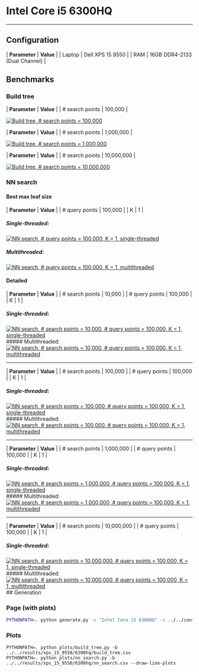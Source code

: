 
<head>
    <link rel="stylesheet" type="text/css" href="https://yasamoka.github.io/pcl-knn-benchmark/stylesheets/page.css"/>
</head>

# Intel Core i5 6300HQ

------

## Configuration


| **Parameter** | **Value** |
| Laptop | Dell XPS 15 9550 |
| RAM | 16GB DDR4-2133 (Dual Channel) |

## Benchmarks

### Build tree

| **Parameter** | **Value** |
| \# search points | 100,000 |

<a href="plots/build-tree/num_search_100000.svg">
    <img src="plots/build-tree/num_search_100000.svg" alt="Build tree, # search points = 100,000"/>
</a>

| **Parameter** | **Value** |
| \# search points | 1,000,000 |

<a href="plots/build-tree/num_search_1000000.svg">
    <img src="plots/build-tree/num_search_1000000.svg" alt="Build tree, # search points = 1,000,000"/>
</a>

| **Parameter** | **Value** |
| \# search points | 10,000,000 |

<a href="plots/build-tree/num_search_10000000.svg">
    <img src="plots/build-tree/num_search_10000000.svg" alt="Build tree, # search points = 10,000,000"/>
</a>

### NN search

#### Best max leaf size

| **Parameter** | **Value** |
| \# query points | 100,000 |
| K | 1 |

##### Single-threaded:

<a href="plots/nn-search/bar/num_query_100000_k_1_st.svg">
    <img src="plots/nn-search/bar/num_query_100000_k_1_st.svg" alt="NN search, # query points = 100,000, K = 1, single-threaded"/>
</a>

##### Multithreaded:

<a href="plots/nn-search/bar/num_query_100000_k_1_mt.svg">
    <img src="plots/nn-search/bar/num_query_100000_k_1_mt.svg" alt="NN search, # query points = 100,000, K = 1, multithreaded"/>
</a>

#### Detailed

| **Parameter** | **Value** |
| \# search points | 10,000 |
| \# query points | 100,000 |
| K | 1 |

##### Single-threaded:
<a href="plots/nn-search/line/num_search_10000_num_query_100000_k_1_st.svg">
    <img src="plots/nn-search/line/num_search_10000_num_query_100000_k_1_st.svg" alt="NN search, # search points = 10,000, # query points = 100,000, K = 1, single-threaded"/>
</a>
##### Multithreaded:
<a href="plots/nn-search/line/num_search_10000_num_query_100000_k_1_mt.svg">
    <img src="plots/nn-search/line/num_search_10000_num_query_100000_k_1_mt.svg" alt="NN search, # search points = 10,000, # query points = 100,000, K = 1, multithreaded"/>
</a>

------

| **Parameter** | **Value** |
| \# search points | 100,000 |
| \# query points | 100,000 |
| K | 1 |

##### Single-threaded:
<a href="plots/nn-search/line/num_search_100000_num_query_100000_k_1_st.svg">
    <img src="plots/nn-search/line/num_search_100000_num_query_100000_k_1_st.svg" alt="NN search, # search points = 100,000, # query points = 100,000, K = 1, single-threaded"/>
</a>
##### Multithreaded:
<a href="plots/nn-search/line/num_search_100000_num_query_100000_k_1_mt.svg">
    <img src="plots/nn-search/line/num_search_100000_num_query_100000_k_1_mt.svg" alt="NN search, # search points = 100,000, # query points = 100,000, K = 1, multithreaded"/>
</a>

------

| **Parameter** | **Value** |
| \# search points | 1,000,000 |
| \# query points | 100,000 |
| K | 1 |

##### Single-threaded:
<a href="plots/nn-search/line/num_search_1000000_num_query_100000_k_1_st.svg">
    <img src="plots/nn-search/line/num_search_1000000_num_query_100000_k_1_st.svg" alt="NN search, # search points = 1,000,000, # query points = 100,000, K = 1, single-threaded"/>
</a>
##### Multithreaded:
<a href="plots/nn-search/line/num_search_1000000_num_query_100000_k_1_mt.svg">
    <img src="plots/nn-search/line/num_search_1000000_num_query_100000_k_1_mt.svg" alt="NN search, # search points = 1,000,000, # query points = 100,000, K = 1, multithreaded"/>
</a>

------

| **Parameter** | **Value** |
| \# search points | 10,000,000 |
| \# query points | 100,000 |
| K | 1 |

##### Single-threaded:
<a href="plots/nn-search/line/num_search_10000000_num_query_100000_k_1_st.svg">
    <img src="plots/nn-search/line/num_search_10000000_num_query_100000_k_1_st.svg" alt="NN search, # search points = 10,000,000, # query points = 100,000, K = 1, single-threaded"/>
</a>
##### Multithreaded:
<a href="plots/nn-search/line/num_search_10000000_num_query_100000_k_1_mt.svg">
    <img src="plots/nn-search/line/num_search_10000000_num_query_100000_k_1_mt.svg" alt="NN search, # search points = 10,000,000, # query points = 100,000, K = 1, multithreaded"/>
</a>
## Generation

### Page (with plots)

```bash
PYTHONPATH=. python generate.py -s "Intel Core i5 6300HQ" -c ../../configs/xps_15_9550/6300hq.json -b ../../results/xps_15_9550/6300hq -o ../../docs/setups/xps-15-9550/6300hq
```

### Plots
```shell
PYTHONPATH=. python plots/build_tree.py -b ../../results/xps_15_9550/6300hq/build_tree.csv
PYTHONPATH=. python plots/nn_search.py -b ../../results/xps_15_9550/6300hq/nn_search.csv --draw-line-plots
```
